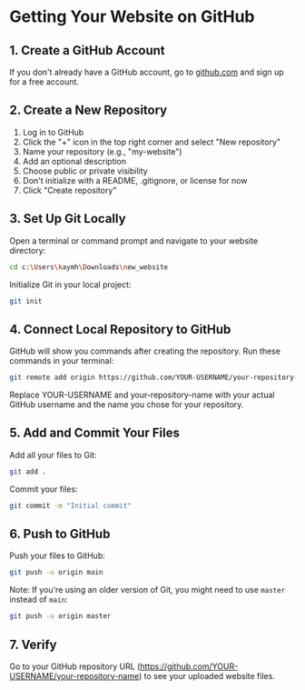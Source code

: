 # Getting Your Website on GitHub

## 1. Create a GitHub Account
If you don't already have a GitHub account, go to [github.com](https://github.com) and sign up for a free account.

## 2. Create a New Repository
1. Log in to GitHub
2. Click the "+" icon in the top right corner and select "New repository"
3. Name your repository (e.g., "my-website")
4. Add an optional description
5. Choose public or private visibility
6. Don't initialize with a README, .gitignore, or license for now
7. Click "Create repository"

## 3. Set Up Git Locally

Open a terminal or command prompt and navigate to your website directory:

```bash
cd c:\Users\kaymh\Downloads\new_website
```

Initialize Git in your local project:

```bash
git init
```

## 4. Connect Local Repository to GitHub

GitHub will show you commands after creating the repository. Run these commands in your terminal:

```bash
git remote add origin https://github.com/YOUR-USERNAME/your-repository-name.git
```

Replace YOUR-USERNAME and your-repository-name with your actual GitHub username and the name you chose for your repository.

## 5. Add and Commit Your Files

Add all your files to Git:

```bash
git add .
```

Commit your files:

```bash
git commit -m "Initial commit"
```

## 6. Push to GitHub

Push your files to GitHub:

```bash
git push -u origin main
```

Note: If you're using an older version of Git, you might need to use `master` instead of `main`:

```bash
git push -u origin master
```

## 7. Verify

Go to your GitHub repository URL (https://github.com/YOUR-USERNAME/your-repository-name) to see your uploaded website files.
